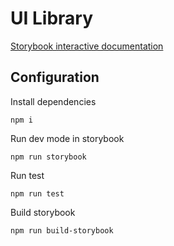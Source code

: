 # UI Library

[Storybook interactive documentation](https://ui-library-gamma.vercel.app/)


## Configuration
Install dependencies
```
npm i
```

Run dev mode in storybook
```
npm run storybook
```

Run test
```
npm run test
```

Build storybook
```
npm run build-storybook
```